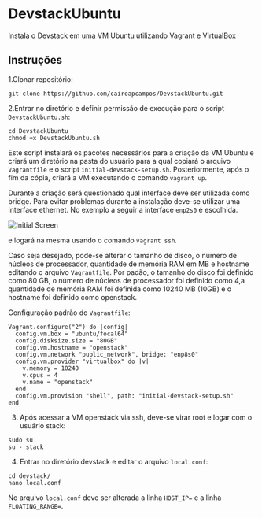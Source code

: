 # DevstackUbuntu
Instala o Devstack em uma VM Ubuntu utilizando Vagrant e VirtualBox

## Instruções

1.Clonar repositório:

`git clone https://github.com/cairoapcampos/DevstackUbuntu.git`

2.Entrar no diretório e definir permissão de execução para o script `DevstackUbuntu.sh`:
```
cd DevstackUbuntu
chmod +x DevstackUbuntu.sh
```
Este script instalará os pacotes necessários para a criação da VM Ubuntu e criará um diretório na pasta do usuário para a qual copiará 
o arquivo `Vagrantfile` e o script `initial-devstack-setup.sh`. Posteriormente, após o fim da cópia, criará a VM executando o comando `vagrant up`.

Durante a criação será questionado qual interface deve ser utilizada como bridge. Para evitar problemas durante a instalação deve-se utilizar uma interface ethernet. No exemplo a seguir a interface `enp2s0` é escolhida.

![Initial Screen](https://github.com/cairoapcampos/DevstackUbuntu/tree/main/imgs/interfaces.png)


e 
logará na mesma usando o comando `vagrant ssh`.

Caso seja desejado, pode-se alterar o tamanho de disco, o número de núcleos de processador, quantidade de memória RAM em MB e hostname 
editando o arquivo `Vagrantfile`. Por padão, o tamanho do disco foi definido como 80 GB, o número de núcleos de processador foi definido como 4,a quantidade de memória RAM foi definida como 10240 MB (10GB) e o hostname foi definido como openstack.

Configuração padrão do `Vagrantfile`:
```
Vagrant.configure("2") do |config|
  config.vm.box = "ubuntu/focal64"
  config.disksize.size = "80GB"
  config.vm.hostname = "openstack"
  config.vm.network "public_network", bridge: "enp8s0"
  config.vm.provider "virtualbox" do |v|
    v.memory = 10240
    v.cpus = 4
    v.name = "openstack"
  end
  config.vm.provision "shell", path: "initial-devstack-setup.sh"
end
```

3. Após acessar a VM openstack via ssh, deve-se virar root e logar com o usuário stack:
```
sudo su
su - stack
```
4. Entrar no diretório devstack e editar o arquivo `local.conf`:
```
cd devstack/
nano local.conf
```
No arquivo `local.conf` deve ser alterada a linha `HOST_IP=` e a linha `FLOATING_RANGE=`.


